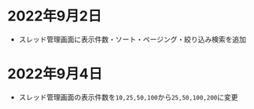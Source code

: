 # 2022年9月2日

- スレッド管理画面に表示件数・ソート・ページング・絞り込み検索を追加

# 2022年9月4日

- スレッド管理画面の表示件数を`10,25,50,100`から`25,50,100,200`に変更
